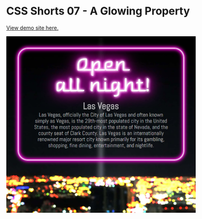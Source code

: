 # CSS Shorts 07 - A Glowing Property

[View demo site here.](https://webdevtuts.github.io/css_shorts_07_a_glowing_property/)

![Preview](screenshot.png)
